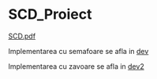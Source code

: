 # SCD_Proiect

[SCD.pdf](https://github.com/vioan12/SCD_Proiect/blob/master/SCD.pdf)

Implementarea cu semafoare se afla in [dev](https://github.com/vioan12/SCD_Proiect/tree/dev)

Implementarea cu zavoare se afla in [dev2](https://github.com/vioan12/SCD_Proiect/tree/dev2)
